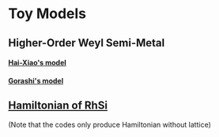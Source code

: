 # Toy Models

## Higher-Order Weyl Semi-Metal

#### [Hai-Xiao's model](./HOWSM/HaiXiao/)

#### [Gorashi's model](./HOWSM/Gorashi/)

## [Hamiltonian of RhSi](./RhSi_Hamiltonian/)
(Note that the codes only produce Hamiltonian without lattice)